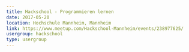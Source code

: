 ```yaml
---
title: Hackschool - Programmieren lernen
date: 2017-05-20
location: Hochschule Mannheim, Mannheim
link: https://www.meetup.com/Hackschool-Mannheim/events/238977625/
usergroup: hackschool
type: usergroup
---
```

